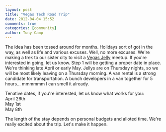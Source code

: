 ```yaml
---
layout: post
title: "Vegas Tech Road Trip"
date: 2012-04-04 15:52
comments: true
categories: [community]
author: Tony Camp
---
```

The idea has been tossed around for months. Holidays sort of got in the way, as well as life and various excuses. Well, no more excuses. We're making a trek to our sister city to visit a [Vegas Jelly][0] meetup. If you're interested in going, let us know. Step 1 will be getting a proper date in place. We're thinking late April or early May. Jellys are on Thursday nights, so we will be most likely leaving on a Thursday morning. A van rental is a strong candidate for transportation. A bunch developers in a van together for 5 hours... mmmmmm I can smell it already.

Tenative dates, if you're interested, let us know what works for you:<br />
April 26th<br />
May 1st<br />
May 8th<br />

The length of the stay depends on personal budgets and alloted time. We're really excited about the trip. Let's make it happen.

[0]: http://twitter.com/#!/vegasjelly